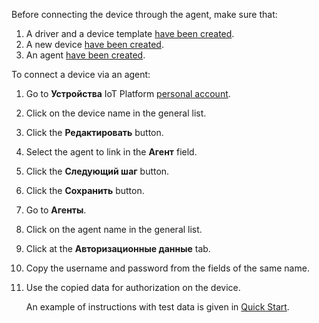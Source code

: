 Before connecting the device through the agent, make sure that:

1. A driver and a device template [have been created](../create-device/).
1. A new device [have been created](../create-device/).
1. An agent [have been created](../../agents/create-agent/).

To connect a device via an agent:

1. Go to **Устройства** IoT Platform [personal account](https://iot.mcs.mail.ru/).
1. Click on the device name in the general list.
1. Click the **Редактировать** button.
1. Select the agent to link in the **Агент** field.
1. Click the **Следующий шаг** button.
1. Click the **Сохранить** button.
1. Go to **Агенты**.
1. Click on the agent name in the general list.
1. Click at the **Авторизационные данные** tab.
1. Copy the username and password from the fields of the same name.
1. Use the copied data for authorization on the device.

   <info>

   An example of instructions with test data is given in [Quick Start](../../quick-start/).

   </info>
